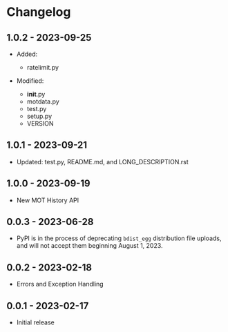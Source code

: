 # Changelog

## 1.0.2 - 2023-09-25
* Added:
  + ratelimit.py

* Modified:
  + __init__.py
  + motdata.py
  + test.py
  + setup.py
  + VERSION

## 1.0.1 - 2023-09-21
* Updated: test.py, README.md, and LONG_DESCRIPTION.rst

## 1.0.0 - 2023-09-19
* New MOT History API

## 0.0.3 - 2023-06-28
* PyPI is in the process of deprecating `bdist_egg` distribution file uploads, and will not accept them beginning August 1, 2023.

## 0.0.2 - 2023-02-18
* Errors and Exception Handling

## 0.0.1 - 2023-02-17
* Initial release
